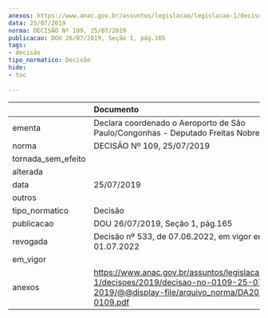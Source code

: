 ```yaml
---
anexos: https://www.anac.gov.br/assuntos/legislacao/legislacao-1/decisoes/2019/decisao-no-0109-25-07-2019/@@display-file/arquivo_norma/DA2019-0109.pdf
data: 25/07/2019
norma: DECISÃO Nº 109, 25/07/2019
publicacao: DOU 26/07/2019, Seção 1, pág.165
tags:
- decisão
tipo_normatico: Decisão
hide: 
- toc 
 
---
```


|                    | Documento                                                                                                                                      |
|:-------------------|:-----------------------------------------------------------------------------------------------------------------------------------------------|
| ementa             | Declara coordenado o Aeroporto de São Paulo/Congonhas - Deputado Freitas Nobre (SBSP).                                                         |
| norma              | DECISÃO Nº 109, 25/07/2019                                                                                                                     |
| tornada_sem_efeito |                                                                                                                                                |
| alterada           |                                                                                                                                                |
| data               | 25/07/2019                                                                                                                                     |
| outros             |                                                                                                                                                |
| tipo_normatico     | Decisão                                                                                                                                        |
| publicacao         | DOU 26/07/2019, Seção 1, pág.165                                                                                                               |
| revogada           | Decisão nº 533, de 07.06.2022, em vigor em 01.07.2022                                                                                          |
| em_vigor           |                                                                                                                                                |
| anexos             | https://www.anac.gov.br/assuntos/legislacao/legislacao-1/decisoes/2019/decisao-no-0109-25-07-2019/@@display-file/arquivo_norma/DA2019-0109.pdf |